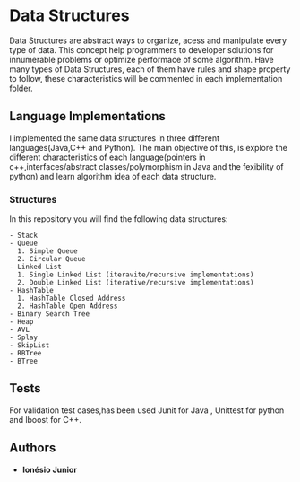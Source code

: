 # Data Structures

Data Structures are abstract ways to organize, acess and manipulate every type of data. This concept help programmers to developer solutions for innumerable problems or optimize performace of some algorithm. Have many types of Data Structures, each of them have rules and shape property to follow, these characteristics will be commented in each implementation folder.

## Language Implementations

I implemented the same data structures in three different languages(Java,C++ and Python). The main objective of this, is explore the different characteristics of each language(pointers in c++,interfaces/abstract classes/polymorphism in Java and the fexibility of python) and learn algorithm idea of each data structure.

### Structures

In this repository you will find the following data structures:

```
- Stack
- Queue
  1. Simple Queue
  2. Circular Queue
- Linked List
  1. Single Linked List (iteravite/recursive implementations)
  2. Double Linked List (iterative/recursive implementations)
- HashTable
  1. HashTable Closed Address
  2. HashTable Open Address
- Binary Search Tree
- Heap
- AVL
- Splay
- SkipList
- RBTree
- BTree
```

## Tests

For validation test cases,has been used Junit for Java , Unittest for python and lboost for C++.

## Authors

* **Ionésio Junior**
